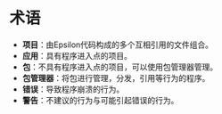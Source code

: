 # 术语

* **项目**：由Epsilon代码构成的多个互相引用的文件组合。
* **应用**：具有程序进入点的项目。
* **包**：不具有程序进入点的项目，可以使用包管理器管理。
* **包管理器**：将包进行管理，分发，引用等行为的程序。
* **错误**：导致程序崩溃的行为。
* **警告**：不建议的行为与可能引起错误的行为。